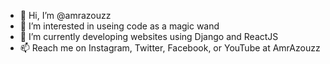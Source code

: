 - 👋 Hi, I’m @amrazouzz
- 👀 I’m interested in useing code as a magic wand
- 🌱 I’m currently developing websites using Django and ReactJS
- 📫 Reach me on Instagram, Twitter, Facebook, or YouTube at AmrAzouzz

<!---
amrazouzz/amrazouzz is a ✨ special ✨ repository because its `README.md` (this file) appears on your GitHub profile.
You can click the Preview link to take a look at your changes.
--->
